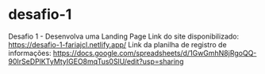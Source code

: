 # desafio-1
Desafio 1 - Desenvolva uma Landing Page
Link do site disponibilizado: https://desafio-1-fariajcl.netlify.app/
Link da planilha de registro de informações: https://docs.google.com/spreadsheets/d/1GwGmhN8jRgoQQ-90IrSeDPlKTyMtyIGEO8mqTus0SlU/edit?usp=sharing
